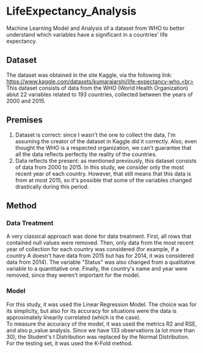 # LifeExpectancy_Analysis
Machine Learning Model and Analysis of a dataset from WHO to better understand which variables have a significant in a countries' life expectancy.<br>

## Dataset
The dataset was obtained in the site Kaggle, via the following link: https://www.kaggle.com/datasets/kumarajarshi/life-expectancy-who.<br>
This dataset consists of data from the WHO (World Health Organization) abiut 22 variables related to 193 countries, collected between the years of 2000 and 2015.

## Premises
1. Dataset is correct: since I wasn't the one to collect the data, I'm assuming the creator of the dataset in Kaggle did it correctly. Also, even thought the WHO is a respected organization, we can't guarantee that all the data reflects perfectly the reality of the countries.<br>
2. Data reflects the present: as mentioned previously, this dataset consists of data from 2000 to 2015. In this study, we consider only the most recent year of each country. However, that still means that this data is from at most 2015, so it's possible that some of the variables changed drastically during this period.

## Method
### Data Treatment
A very classical approach was done for data treatment. First, all rows that contained null values were removed. Then, only data from the most recent year of collection for each country was considered (for example, if a country A doesn't have data from 2015 but has for 2014, it was considered data from 2014). The variable "Status" was also changed from a qualitative variable to a quantitative one. Finally, the country's name and year were removed, since they weren't important for the model.
### Model
For this study, it was used the Linear Regression Model. The choice was for its simplicity, but also for its accuracy for situations were the data is approximately linearily correlated (which is the case).<br>
To measure the accuracy of the model, it was used the metrics R2 and RSE, and also p_value analysis. Since we have 133 observations (a lot more than 30), the Student's t Distribution was replaced by the Normal Distribution.<br>
For the testing set, it was used the K-Fold method.
